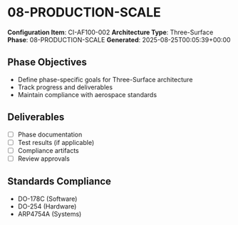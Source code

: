 # 08-PRODUCTION-SCALE

**Configuration Item**: CI-AF100-002
**Architecture Type**: Three-Surface
**Phase**: 08-PRODUCTION-SCALE
**Generated**: 2025-08-25T00:05:39+00:00

## Phase Objectives
- Define phase-specific goals for Three-Surface architecture
- Track progress and deliverables
- Maintain compliance with aerospace standards

## Deliverables
- [ ] Phase documentation
- [ ] Test results (if applicable)
- [ ] Compliance artifacts
- [ ] Review approvals

## Standards Compliance
- DO-178C (Software)
- DO-254 (Hardware)
- ARP4754A (Systems)
